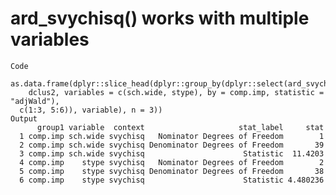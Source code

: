 # ard_svychisq() works with multiple variables

    Code
      as.data.frame(dplyr::slice_head(dplyr::group_by(dplyr::select(ard_svychisq(
        dclus2, variables = c(sch.wide, stype), by = comp.imp, statistic = "adjWald"),
      c(1:3, 5:6)), variable), n = 3))
    Output
          group1 variable  context                     stat_label     stat
      1 comp.imp sch.wide svychisq   Nominator Degrees of Freedom        1
      2 comp.imp sch.wide svychisq Denominator Degrees of Freedom       39
      3 comp.imp sch.wide svychisq                      Statistic  11.4203
      4 comp.imp    stype svychisq   Nominator Degrees of Freedom        2
      5 comp.imp    stype svychisq Denominator Degrees of Freedom       38
      6 comp.imp    stype svychisq                      Statistic 4.480236

